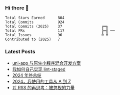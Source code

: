 ### Hi there 👋

<!--START_SECTION:stats-->

```text
Total Stars Earned      804
Total Commits           924
Total Commits (2025)    37                  ╔═╗   
Total PRs               117                 ╠═╣ ──
Total Issues            96                  ╩ ╩   
Contributed to (2025)   7
```

<!--END_SECTION:stats-->

### Latest Posts

<!-- BLOG-POST-LIST:START -->
- [uni-app 与原生小程序混合开发方案](https://4ark.me/posts/2025-10-15-uni-app-hybrid-native-miniprogram/)
- [我如何自己实现 lint-staged](https://4ark.me/posts/2025-10-13-lint-staged/)
- [2024 年终总结](https://4ark.me/posts/2024-12-23-2024-summary/)
- [2024，我使用的工具从 A 到 Z](https://4ark.me/posts/2024-12-17-2024-a2z/)
- [对 RSS 的再思考：被忽视的力量](https://4ark.me/posts/2024-10-19-recent-thoughts-on-rss/)
<!-- BLOG-POST-LIST:END -->
